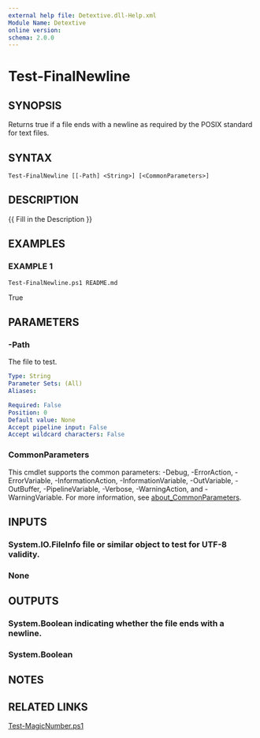 ```yaml
---
external help file: Detextive.dll-Help.xml
Module Name: Detextive
online version:
schema: 2.0.0
---
```


# Test-FinalNewline

## SYNOPSIS
Returns true if a file ends with a newline as required by the POSIX standard for text files.

## SYNTAX

```
Test-FinalNewline [[-Path] <String>] [<CommonParameters>]
```

## DESCRIPTION
{{ Fill in the Description }}

## EXAMPLES

### EXAMPLE 1
```
Test-FinalNewline.ps1 README.md
```

True

## PARAMETERS

### -Path
The file to test.

```yaml
Type: String
Parameter Sets: (All)
Aliases:

Required: False
Position: 0
Default value: None
Accept pipeline input: False
Accept wildcard characters: False
```

### CommonParameters
This cmdlet supports the common parameters: -Debug, -ErrorAction, -ErrorVariable, -InformationAction, -InformationVariable, -OutVariable, -OutBuffer, -PipelineVariable, -Verbose, -WarningAction, and -WarningVariable. For more information, see [about_CommonParameters](http://go.microsoft.com/fwlink/?LinkID=113216).

## INPUTS

### System.IO.FileInfo file or similar object to test for UTF-8 validity.
### None

## OUTPUTS

### System.Boolean indicating whether the file ends with a newline.
### System.Boolean

## NOTES

## RELATED LINKS

[Test-MagicNumber.ps1]()

